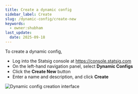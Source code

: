 ```yaml
---
title: Create a dynamic config
sidebar_label: Create
slug: /dynamic-config/create-new
keywords:
  - owner:shubham
last_update:
  date: 2025-09-18
---
```


To create a dynamic config, 
- Log into the Statsig console at https://console.statsig.com 
- On the left-hand navigation panel, select **Dynamic Configs**
- Click the **Create New** button
- Enter a name and description, and click **Create**

![Dynamic config creation interface](https://github.com/user-attachments/assets/f44b281f-be49-46ce-b60d-e68a647274ab)

